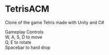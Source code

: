 # TetrisACM
Clone of the game Tetris made with Unity and C#

Gameplay Controls
<br>
W, A, S, D to move 
<br>
Q, E to rotate
<br>
Spacebar to hard drop

